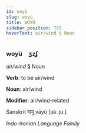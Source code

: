 ```yaml
---
id: woyü
slug: woyü
title: WOYÜ
sidebar_position: 755
hoverText: air/wind § Noun
---
```


### woyü&emsp;<span kind="abugida">ʒɀʄ</span>

*air/wind* **§** Noun

**Verb**: to be air/wind

**Noun**: air/wind

**Modifier**: air/wind-related

Sanskrit वायु vāyú [ʋäː.juː]

*Indo-Iranian Language Family*